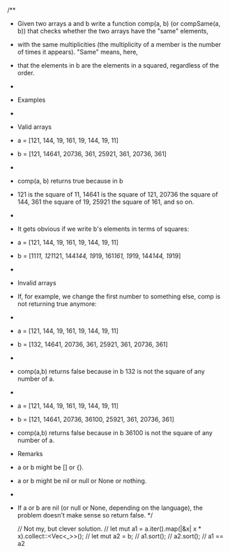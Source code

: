 /**
 * Given two arrays a and b write a function comp(a, b) (or compSame(a, b)) that checks whether the two arrays have the "same" elements,
 * with the same multiplicities (the multiplicity of a member is the number of times it appears). "Same" means, here,
 * that the elements in b are the elements in a squared, regardless of the order.
 *
 * Examples
 *
 * Valid arrays
 * a = [121, 144, 19, 161, 19, 144, 19, 11]
 * b = [121, 14641, 20736, 361, 25921, 361, 20736, 361]
 *
 * comp(a, b) returns true because in b
 * 121 is the square of 11, 14641 is the square of 121, 20736 the square of 144, 361 the square of 19, 25921 the square of 161, and so on.
 *
 * It gets obvious if we write b's elements in terms of squares:
 * a = [121, 144, 19, 161, 19, 144, 19, 11]
 * b = [11*11, 121*121, 144*144, 19*19, 161*161, 19*19, 144*144, 19*19]
 *
 * Invalid arrays
 * If, for example, we change the first number to something else, comp is not returning true anymore:
 *
 * a = [121, 144, 19, 161, 19, 144, 19, 11]
 * b = [132, 14641, 20736, 361, 25921, 361, 20736, 361]
 *
 * comp(a,b) returns false because in b 132 is not the square of any number of a.
 *
 * a = [121, 144, 19, 161, 19, 144, 19, 11]
 * b = [121, 14641, 20736, 36100, 25921, 361, 20736, 361]
 * comp(a,b) returns false because in b 36100 is not the square of any number of a.
 * Remarks
 * a or b might be [] or {}.
 * a or b might be nil or null or None or nothing.
 *
 * If a or b are nil (or null or None, depending on the language), the problem doesn't make sense so return false.
 */

     // Not my, but clever solution.
    // let mut a1 = a.iter().map(|&x| x * x).collect::<Vec<_>>();
    // let mut a2 = b;
    // a1.sort();
    // a2.sort();
    // a1 == a2